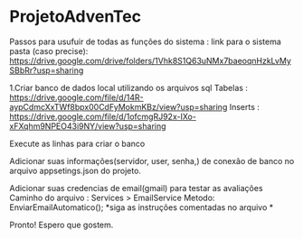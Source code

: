 # ProjetoAdvenTec

Passos para usufuir de todas as funções do sistema : 
link para o sistema pasta (caso precise): https://drive.google.com/drive/folders/1Vhk8S1Q63uNMx7baeoqnHzkLvMySBbRr?usp=sharing

1.Criar banco de dados local utilizando os arquivos sql 
Tabelas : https://drive.google.com/file/d/14R-aypCdmcXxTWf8bpx00CdFyMokmKBz/view?usp=sharing 
Inserts : https://drive.google.com/file/d/1ofcmgRJ92x-IXo-xFXqhm9NPEO43i9NY/view?usp=sharing

Execute as linhas para criar o banco

Adicionar suas informações(servidor, user, senha,) de conexão de banco no arquivo appsetings.json do projeto.

Adicionar suas credencias de email(gmail) para testar as avaliações Caminho do arquivo :
Services > EmailService Metodo: EnviarEmailAutomatico(); *siga as instruções comentadas no arquivo *

Pronto! Espero que gostem.
